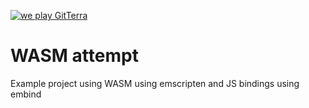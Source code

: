[![we play GitTerra](https://github.com/sergeychernyshev/wasm_attempt/actions/workflows/gitterra.yml/badge.svg)](https://github.com/sergeychernyshev/wasm_attempt/actions/workflows/gitterra.yml)

# WASM attempt

Example project using WASM using emscripten and JS bindings using embind
